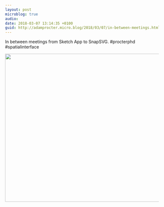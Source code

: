 ```yaml
---
layout: post
microblog: true
audio: 
date: 2018-03-07 13:14:35 +0100
guid: http://adamprocter.micro.blog/2018/03/07/in-between-meetings.html
---
```

In between meetings from Sketch App to SnapSVG. #procterphd #spatialinterface

<img src="http://discursive.adamprocter.co.uk/uploads/2018/7438bec970.jpg" width="600" height="484" />
